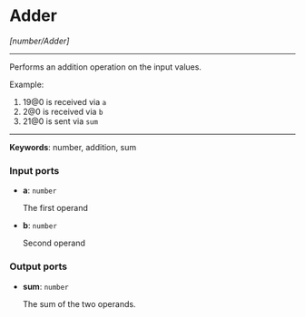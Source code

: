 # Adder

_[number/Adder]_

---

Performs an addition operation on the input values.  
  
Example:  
  
1. 19@0 is received via `a`  
2. 2@0 is received via `b`  
3. 21@0 is sent via `sum`  

---

__Keywords__: number, addition, sum

### Input ports

* __a__: ` number `


    The first operand  


* __b__: ` number `


    Second operand  

### Output ports

* __sum__: ` number `


    The sum of the two operands.  

